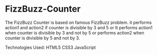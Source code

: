 # FizzBuzz-Counter
The FizzBuzz Counter is based on famous FizzBuzz problem. it performs action1 and action2 if counter is divisible by 3 and 5 or It performs action1 when counter is divisible by 3 and not by 5 or performs action2 when counter is divisible by 5 and not by 3.

Technologies Used:
HTML5
CSS3
JavaScript
